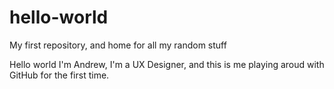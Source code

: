 # hello-world
My first repository, and home for all my random stuff

Hello world
I'm Andrew, I'm a UX Designer, and this is me playing aroud with GitHub for the first time.
